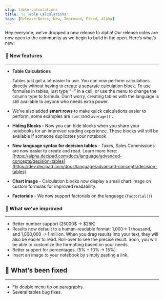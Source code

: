 ```yaml
---
slug: table-calculations
title: '🍫 Table Calculations'
tags: [Release-Notes, New, Improved, Fixed, Alpha]
---
```


Hey everyone, we’ve dropped a new release to alpha! Our release notes are now open to the community as we begin to build in the open. Here’s what’s new:

### 🌱 New features

---

- **Table Calculations**

  Tables just got a lot easier to use. You can now perform calculations directly without having to create a separate calculation block. To use formulas in tables, just type “=” in a cell, or use the menu to change the column type to formula. Don’t worry, creating tables with the language is still available to anyone who needs extra power.

* We’ve also added **smart rows** to make quick calculations easier to perform, some examples are `sum()`and `average()` .

* **Hiding Blocks -** Now you can hide blocks when you share your notebooks for an improved reading experience. These blocks will still be available if someone duplicates your notebook

* **New language syntax for decision tables** - Taxes, Sales Commissions are now easier to create and read. Learn more here: [https://alpha.decipad.com/docs/language/advanced-concepts/decision-tables](https://dev.decipad.com/docs/language/advanced-concepts/decision-tables)

* **Chart Image** - Calculation blocks now display a small chart image on custom formulas for improved readability.

* **Factorials** - We now support factorials on the language (`factorial()`)

### 💪 What we’ve improved

---

- Better number support (25000$ → $25K)
- Results now default to a human-readable format: 1,000→ 1 thousand, and 1,000,000 → 1 million. When you drag results into your text, they will also be easier to read. Roll-over to see the precise result. Soon, you will be able to customize the formatting based on your needs.
- Better support for percentages. (5% + 10% → 15%)
- Insert an image to your notebook by simply pasting a link.

## 🔨 What’s been fixed

---

- Fix double menu tip on paragraphs.
- Several tables bug fixes.
